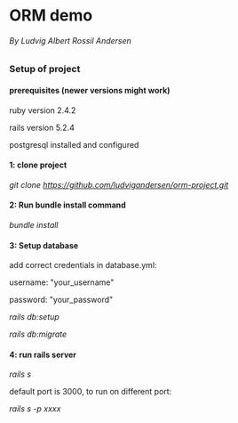 # ORM demo
###### By Ludvig Albert Rossil Andersen

### Setup of project

#### prerequisites (newer versions might work)
ruby version 2.4.2

rails version 5.2.4

postgresql installed and configured

#### 1: clone project
_git clone https://github.com/ludvigandersen/orm-project.git_

#### 2: Run bundle install command
_bundle install_

#### 3: Setup database
add correct credentials in database.yml:

  username: "your_username"
  
  password: "your_password"

_rails db:setup_

_rails db:migrate_

#### 4: run rails server
_rails s_

default port is 3000, to run on different port:

_rails s -p xxxx_
